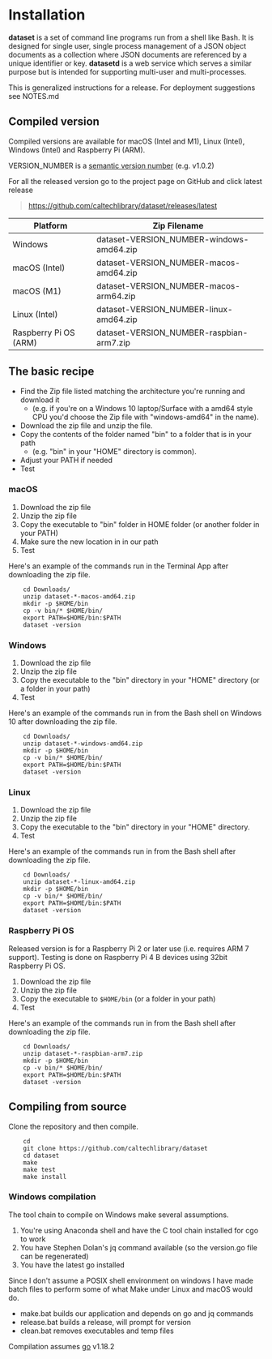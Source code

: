Installation
============

__dataset__ is a set of command line programs run from a shell like Bash.
It is designed for single user, single process management of a JSON
object documents as a collection where JSON documents are referenced
by a unique identifier or key.  __datasetd__ is a web service which
serves a similar purpose but is intended for supporting multi-user
and multi-processes.

This is generalized instructions for a release.  For deployment suggestions 
see NOTES.md

Compiled version
----------------

Compiled versions are available for macOS (Intel and M1), Linux (Intel), 
Windows (Intel) and Raspberry Pi (ARM).

VERSION_NUMBER is a [semantic version number](http://semver.org/) (e.g. v1.0.2)


For all the released version go to the project page on GitHub and click
latest release

>    https://github.com/caltechlibrary/dataset/releases/latest


| Platform    | Zip Filename                             | 
|-------------|------------------------------------------|
| Windows     | dataset-VERSION_NUMBER-windows-amd64.zip |
| macOS (Intel) | dataset-VERSION_NUMBER-macos-amd64.zip  |
| macOS (M1)  | dataset-VERSION_NUMBER-macos-arm64.zip  |
| Linux (Intel) | dataset-VERSION_NUMBER-linux-amd64.zip   |
| Raspberry Pi OS (ARM) | dataset-VERSION_NUMBER-raspbian-arm7.zip |


The basic recipe
----------------

- Find the Zip file listed matching the architecture you're running and download it
    - (e.g. if you're on a Windows 10 laptop/Surface with a amd64 style CPU you'd choose the Zip file with "windows-amd64" in the name).
- Download the zip file and unzip the file.
- Copy the contents of the folder named "bin" to a folder that is in your path 
    - (e.g. "bin" in your "HOME" directory is common).
- Adjust your PATH if needed
- Test


### macOS

1. Download the zip file
2. Unzip the zip file
3. Copy the executable to "bin" folder in HOME folder (or another folder in your PATH)
4. Make sure the new location in in our path
5. Test

Here's an example of the commands run in the Terminal App after
downloading the zip file.

```shell
    cd Downloads/
    unzip dataset-*-macos-amd64.zip
    mkdir -p $HOME/bin
    cp -v bin/* $HOME/bin/
    export PATH=$HOME/bin:$PATH
    dataset -version
```

### Windows

1. Download the zip file
2. Unzip the zip file
3. Copy the executable to the "bin" directory in your "HOME" directory (or a folder in your path)
4. Test

Here's an example of the commands run in from the Bash shell on Windows 10
after downloading the zip file.

```shell
    cd Downloads/
    unzip dataset-*-windows-amd64.zip
    mkdir -p $HOME/bin
    cp -v bin/* $HOME/bin/
    export PATH=$HOME/bin:$PATH
    dataset -version
```


### Linux 

1. Download the zip file
2. Unzip the zip file
3. Copy the executable to the "bin" directory in your "HOME" directory.
4. Test

Here's an example of the commands run in from the Bash shell after
downloading the zip file.

```shell
    cd Downloads/
    unzip dataset-*-linux-amd64.zip
    mkdir -p $HOME/bin
    cp -v bin/* $HOME/bin/
    export PATH=$HOME/bin:$PATH
    dataset -version
```


### Raspberry Pi OS

Released version is for a Raspberry Pi 2 or later use (i.e. requires ARM 7
support). Testing is done on Raspberry Pi 4 B devices using 32bit
Raspberry Pi OS.

1. Download the zip file
2. Unzip the zip file
3. Copy the executable to `$HOME/bin` (or a folder in your path)
4. Test

Here's an example of the commands run in from the Bash shell after
downloading the zip file.

```shell
    cd Downloads/
    unzip dataset-*-raspbian-arm7.zip
    mkdir -p $HOME/bin
    cp -v bin/* $HOME/bin/
    export PATH=$HOME/bin:$PATH
    dataset -version
```


## Compiling from source

Clone the repository and then compile.

```shell
    cd
    git clone https://github.com/caltechlibrary/dataset
    cd dataset
    make
    make test
    make install
```

### Windows compilation

The tool chain to compile on Windows make several assumptions.

1. You're using Anaconda shell and have the C tool chain installed for
   cgo to work
2. You have Stephen Dolan's jq command available (so the version.go file
   can be regenerated)
3. You have the latest go installed

Since I don't assume a POSIX shell environment on windows I have made
batch files to perform some of what Make under Linux and macOS would do.

- make.bat builds our application and depends on go and jq commands
- release.bat builds a release, will prompt for version
- clean.bat removes executables and temp files


Compilation assumes [go](https://github.com/golang/go) v1.18.2

